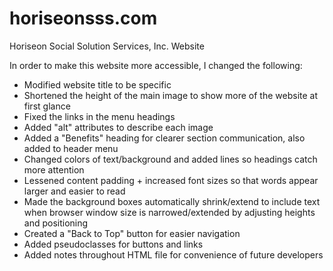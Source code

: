 # horiseonsss.com
Horiseon Social Solution Services, Inc. Website

In order to make this website more accessible, I changed the following:
- Modified website title to be specific
- Shortened the height of the main image to show more of the website at first glance
- Fixed the links in the menu headings
- Added "alt" attributes to describe each image
- Added a "Benefits" heading for clearer section communication, also added to header menu
- Changed colors of text/background and added lines so headings catch more attention
- Lessened content padding + increased font sizes so that words appear larger and easier to read
- Made the background boxes automatically shrink/extend to include text when browser window size is narrowed/extended by adjusting heights and positioning
- Created a "Back to Top" button for easier navigation
- Added pseudoclasses for buttons and links
- Added notes throughout HTML file for convenience of future developers